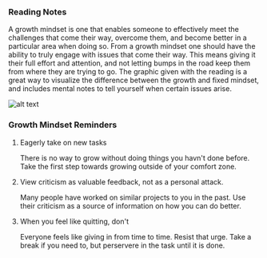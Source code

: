 ### Reading Notes



A growth mindset is one that enables someone to effectively meet the challenges that come their way, overcome them, and become better in a particular area when doing so. From a growth mindset one should have the ability to truly engage with issues that come their way. This means giving it their full effort and attention, and not letting bumps in the road keep them from where they are trying to go. The graphic given with the reading is a great way to visualize the difference between the growth and fixed mindset, and includes mental notes to tell yourself when certain issues arise. 

![alt text](https://i2.wp.com/atlassianblog.wpengine.com/wp-content/uploads/NewGrowthMindset2.png?resize=768%2C960&ssl=1)

### Growth Mindset Reminders
<ol>
  <li> Eagerly take on new tasks
      <p> There is no way to grow without doing things you havn't done before. Take the first step towards growing outside of your comfort zone. 
    </p>
  </li>
  <li> View criticism as valuable feedback, not as a personal attack. 
    <p> Many people have worked on similar projects to you in the past. Use their criticism as a source of information on how you can do better. 
    </p>
  </li>
  <li> When you feel like quitting, don't
    <p> Everyone feels like giving in from time to time. Resist that urge. Take a break if you need to, but perservere in the task until it is done.
    </p>
  </li>
